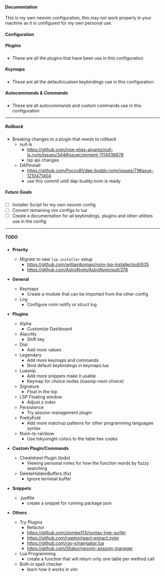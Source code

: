 #### Documentation

This is my own neovim configuration, this may not work properly in your machine as it is
configured for my own personal use.

#### Configuration

##### Plugins

- These are all the plugins that have been use in this configuration

##### Keymaps

- These are all the default/custom keybindings use in this configuration

##### Autocommands & Commands

- These are all autocommands and custom commands use in this configuration

---

##### Rollback

- Breaking changes to a plugin that needs to rollback
  - null-ls
    - https://github.com/jose-elias-alvarez/null-ls.nvim/issues/344#issuecomment-1114036678
    - lsp api changes
  - DAPInstall
    - https://github.com/Pocco81/dap-buddy.nvim/issues/71#issue-1210471404
    - use this commit until dap-buddy.nvim is ready

##### Future Goals

- [ ] Installer Script for my own neovim config
- [ ] Convert remaining vim configs to lua
- [ ] Create a documentation for all keybindings, plugins and other utilities use in the config

---

##### TODO

- **Priority**

  - Migrate to new `lsp-installer` setup
    - https://github.com/williamboman/nvim-lsp-installer/pull/635
    - https://github.com/AstroNvim/AstroNvim/pull/376

- **General**

  - Keymaps
    - Create a module that can be imported from the other config
  - Log
    - Configure nvim notify or struct log

- **Plugins**

  - Alpha
    - Customize Dashboard
  - Alacritty
    - Shift key
  - Dial
    - Add more values
  - Legendary
    - Add more keymaps and commands
    - Bind default keybindings in keymaps.lua
  - Luasnip
    - Add more snippets make it usable
    - Keymap for choice nodes (luasnip-next-choice)
  - Signature
    - Float in the top
  - LSP Floating window
    - Adjust z index
  - Persistence
    - Try session management plugin
  - PrettyFold
    - Add more matchup patterns for other programming languagee syntax
  - Nvim-ts-rainbow
    - Use tokyonight colors to the table hex codes

- **Custom Plugin/Commands**

  - Cheatsheet Plugin (todo)
    - Viewing personal notes for how the function words by fuzzy searching
  - DeleteHiddenBuffers (fix)
    - Ignore terminal buffer

- **Snippets**

  - .justfile
    - create a snippet for running package json

- **Others**
  - Try Plugins
    - Refactor
    - https://github.com/ziontee113/syntax-tree-surfer
    - https://github.com/napmn/react-extract.nvim
    - https://github.com/ray-x/navigator.lua
    - https://github.com/Shatur/neovim-session-manager
  - Lua Programming
    - create a function that will return only one table per method call
  - Built-in spell checker
    - learn how it works in vim
